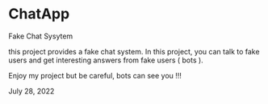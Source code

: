 # ChatApp

Fake Chat Sysytem

this project provides a fake chat system. 
In this project, you can talk to fake users and get interesting answers from fake users ( bots ).

Enjoy my project but be careful, bots can see you !!!

July 28, 2022
